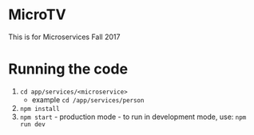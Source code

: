 # MicroTV
This is for Microservices Fall 2017

# Running the code
1. `cd app/services/<microservice>`
	- example `cd /app/services/person`
2. `npm install`
3. `npm start`
		- production mode
		- to run in development mode, use:
			`npm run dev`
